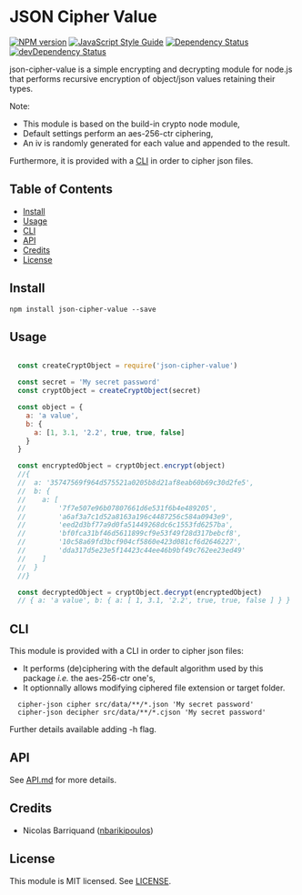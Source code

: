 # JSON Cipher Value

[![NPM version][npm-image]][npm-url]
[![JavaScript Style Guide][standard-image]][standard-url]
[![Dependency Status][david-image]][david-url]
[![devDependency Status][david-dev-image]][david-dev-url]

json-cipher-value is a simple encrypting and decrypting module for node.js that performs recursive encryption of object/json values retaining their types.

Note:

- This module is based on the build-in crypto node module,
- Default settings perform an aes-256-ctr ciphering,
- An iv is randomly generated for each value and appended to the result.

Furthermore, it is provided with a [CLI](#cli) in order to cipher json files.

## Table of Contents

<!-- toc -->

- [Install](#install)
- [Usage](#usage)
- [CLI](#cli)
- [API](#api)
- [Credits](#credits)
- [License](#license)

<!-- tocstop -->

## Install

```shell
npm install json-cipher-value --save
```

## Usage

```js

  const createCryptObject = require('json-cipher-value')

  const secret = 'My secret password'
  const cryptObject = createCryptObject(secret)

  const object = {
    a: 'a value',
    b: {
      a: [1, 3.1, '2.2', true, true, false]
    }
  }

  const encryptedObject = cryptObject.encrypt(object)
  //{
  //  a: '35747569f964d575521a0205b8d21af8eab60b69c30d2fe5',
  //  b: {
  //    a: [
  //        '7f7e507e96b07807661d6e531f6b4e489205',
  //        'a6af3a7c1d52a8163a196c4487256c584a0943e9',
  //        'eed2d3bf77a9d0fa51449268dc6c1553fd6257ba',
  //        'bf0fca31bf46d5611899cf9e53f49f28d317bebcf8',
  //        '10c58a69fd3bcf904cf5860e423d081cf6d2646227',
  //        'dda317d5e23e5f14423c44ee46b9bf49c762ee23ed49'
  //    ]
  //  }
  //}

  const decryptedObject = cryptObject.decrypt(encryptedObject)
  // { a: 'a value', b: { a: [ 1, 3.1, '2.2', true, true, false ] } }
```

## CLI
  This module is provided with a CLI in order to cipher json files:
  - It performs (de)ciphering with the default algorithm used by this package _i.e._ the aes-256-ctr one's,
  - It optionnally allows modifying ciphered file extension or target folder.

```shell
  cipher-json cipher src/data/**/*.json 'My secret password'
  cipher-json decipher src/data/**/*.cjson 'My secret password'
```
Further details available adding -h flag.

## API

See [API.md](./doc/api.md) for more details.

## Credits

- Nicolas Barriquand ([nbarikipoulos](https://github.com/nbarikipoulos))

## License

This module is MIT licensed. See [LICENSE](./LICENSE.md).

[npm-url]: https://www.npmjs.com/package/json-cipher-value
[npm-image]: https://img.shields.io/npm/v/json-cipher-value.svg
[standard-url]: https://standardjs.com
[standard-image]: https://img.shields.io/badge/code_style-standard-brightgreen.svg
[david-image]: https://img.shields.io/david/nbarikipoulos/json-cipher-value.svg
[david-url]: https://david-dm.org/nbarikipoulos/json-cipher-value
[david-dev-image]: https://img.shields.io/david/dev/nbarikipoulos/json-cipher-value.svg
[david-dev-url]: https://david-dm.org/nbarikipoulos/json-cipher-value?type=dev
